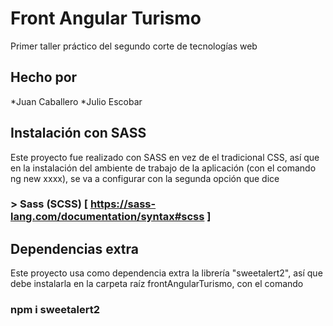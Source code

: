 # Front Angular Turismo

Primer taller práctico del segundo corte de tecnologías web

## Hecho por

*Juan Caballero
*Julio Escobar

## Instalación con SASS

Este proyecto fue realizado con SASS en vez de el tradicional CSS, así que en la instalación del ambiente de trabajo de la aplicación (con el comando ng new xxxx), se va a configurar con la segunda opción que dice

### > Sass (SCSS) [ https://sass-lang.com/documentation/syntax#scss ]

## Dependencias extra

Este proyecto usa como dependencia extra la librería "sweetalert2", así que debe instalarla en la carpeta raíz frontAngularTurismo, con el comando

### npm i sweetalert2
